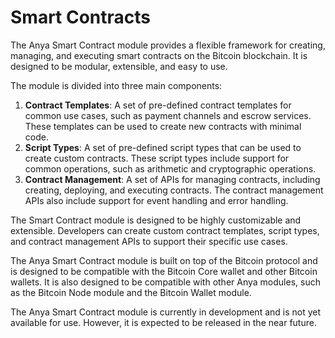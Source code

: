 # Smart Contracts

The Anya Smart Contract module provides a flexible framework for creating,
managing, and executing smart contracts on the Bitcoin blockchain. It is
designed to be modular, extensible, and easy to use.

The module is divided into three main components:

1. **Contract Templates**: A set of pre-defined contract templates for common
use cases, such as payment channels and escrow services. These templates can be
used to create new contracts with minimal code.
2. **Script Types**: A set of pre-defined script types that can be used to
create custom contracts. These script types include support for common
operations, such as arithmetic and cryptographic operations.
3. **Contract Management**: A set of APIs for managing contracts, including
creating, deploying, and executing contracts. The contract management APIs also
include support for event handling and error handling.

The Smart Contract module is designed to be highly customizable and extensible.
Developers can create custom contract templates, script types, and contract
management APIs to support their specific use cases.

The Anya Smart Contract module is built on top of the Bitcoin protocol and is
designed to be compatible with the Bitcoin Core wallet and other Bitcoin
wallets. It is also designed to be compatible with other Anya modules, such as
the Bitcoin Node module and the Bitcoin Wallet module.

The Anya Smart Contract module is currently in development and is not yet
available for use. However, it is expected to be released in the near future.
